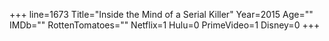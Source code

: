 +++
line=1673
Title="Inside the Mind of a Serial Killer"
Year=2015
Age=""
IMDb=""
RottenTomatoes=""
Netflix=1
Hulu=0
PrimeVideo=1
Disney=0
+++

